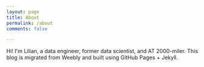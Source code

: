 ```yaml
---
layout: page
title: About
permalink: /about
comments: false

---
```


Hi! I'm Lilian, a data engineer, former data scientist, and AT 2000-miler. This blog is migrated from Weebly and built using GitHub Pages + Jekyll.
